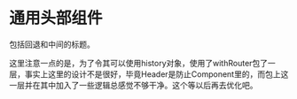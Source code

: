 # 通用头部组件

包括回退和中间的标题。

这里注意一点的是，为了令其可以使用history对象，使用了withRouter包了一层，事实上这里的设计不是很好，毕竟Header是防止Component里的，而包上这一层并在其中加入了一些逻辑总感觉不够干净。这个等以后再去优化吧。
